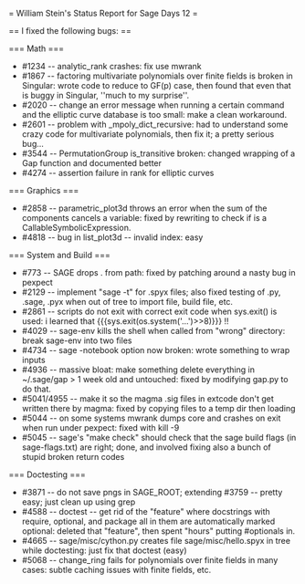 = William Stein's Status Report for Sage Days 12 =

== I fixed the following bugs: ==

=== Math ===

 * #1234 -- analytic_rank crashes: fix use mwrank
 * #1867 -- factoring multivariate polynomials over finite fields is broken in Singular: wrote code to reduce to GF(p) case, then found that even that is buggy in Singular, ''much to my surprise''.
 * #2020 -- change an error message when running a certain command and the elliptic curve database is too small: make a clean workaround.
 * #2601 -- problem with _mpoly_dict_recursive: had to understand some crazy code for multivariate polynomials, then fix it; a pretty serious bug...
 * #3544 -- PermutationGroup is_transitive broken: changed wrapping of a Gap function and documented better
 * #4274 -- assertion failure in rank for elliptic curves

=== Graphics ===

 * #2858 -- parametric_plot3d throws an error when the sum of the components cancels a variable: fixed by rewriting to check if is a CallableSymbolicExpression.
 * #4818 -- bug in list_plot3d -- invalid index: easy

=== System and Build ===

 * #773 -- SAGE drops . from path: fixed by patching around a nasty bug in pexpect
 * #2129 -- implement "sage -t" for .spyx files; also fixed testing of .py, .sage, .pyx when out of tree to import file, build file, etc. 
 * #2861 -- scripts do not exit with correct exit code when sys.exit() is used: i learned that {{{sys.exit(os.system('...')>>8)}}} !!
 * #4029 -- sage-env kills the shell when called from "wrong" directory: break sage-env into two files
 * #4734 -- sage -notebook option now broken: wrote something to wrap inputs
 * #4936 -- massive bloat: make something delete everything in ~/.sage/gap > 1 week old and untouched: fixed by modifying gap.py to do that.
 * #5041/4955 -- make it so the magma .sig files in extcode don't get written there by magma: fixed by copying files to a temp dir then loading
 * #5044 -- on some systems mwrank dumps core and crashes on exit when run under pexpect: fixed with kill -9
 * #5045 -- sage's "make check" should check that the sage build flags (in sage-flags.txt) are right; done, and involved fixing also a bunch of stupid broken return codes

=== Doctesting ===

 * #3871 -- do not save pngs in SAGE_ROOT; extending #3759 -- pretty easy; just clean up using grep
 * #4588 -- doctest -- get rid of the "feature" where docstrings with require, optional, and package all in them are automatically marked optional: deleted that "feature", then spent "hours" putting #optionals in.
 * #4665 -- sage/misc/cython.py creates file sage/misc/hello.spyx in tree while doctesting: just fix that doctest (easy)
 * #5068 -- change_ring fails for polynomials over finite fields in many cases: subtle caching issues with finite fields, etc. 
